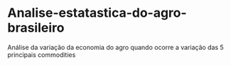 # Analise-estatastica-do-agro-brasileiro
Análise da variação da economia do agro quando ocorre a variação das 5 principais commodities
